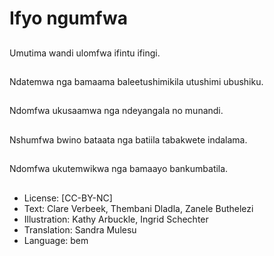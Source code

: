 # Ifyo ngumfwa

##
Umutima wandi ulomfwa ifintu ifingi.

##
Ndatemwa nga bamaama baleetushimikila utushimi ubushiku.

##
Ndomfwa ukusaamwa nga ndeyangala no munandi.

##
Nshumfwa bwino bataata nga batiila tabakwete indalama.

##
Ndomfwa ukutemwikwa nga bamaayo bankumbatila.

##
* License: [CC-BY-NC]
* Text: Clare Verbeek, Thembani Dladla, Zanele Buthelezi
* Illustration: Kathy Arbuckle, Ingrid Schechter
* Translation: Sandra Mulesu
* Language: bem
